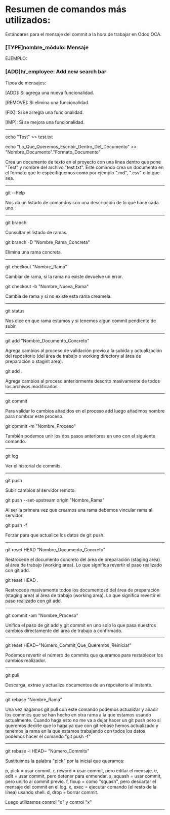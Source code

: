 # Resumen de comandos más utilizados:

Estándares para el mensaje del commit a la hora de trabajar en Odoo OCA.

### [TYPE]nombre_módulo: Mensaje

EJEMPLO: 

### [ADD]hr_employee: Add new search bar

Tipos de mensajes:

[ADD]: Si agrega una nueva funcionalidad.

[REMOVE]: Si elimina una funcionalidad.

[FIX]: Si se arregla una funcionalidad.

[IMP]: Si se mejora una funcionalidad.

------------------------------------------------------------------------------------------------------------------

echo "Test" >> test.txt

echo "Lo_Que_Queremos_Escribir_Dentro_Del_Documento" >> "Nombre_Documento"."Formato_Documento"

Crea un documento de texto en el proyecto con una linea dentro que pone "Test" y nombre del archivo "test.txt". Este comando crea un documento en el formato que le especifiquemos como por ejemplo ".md", ".csv" o lo que sea.

------------------------------------------------------------------------------------------------------------------

git --help

Nos da un listado de comandos con una descripción de lo que hace cada uno.

------------------------------------------------------------------------------------------------------------------

git branch

Consultar el listado de ramas.

git branch -D "Nombre_Rama_Concreta"

Elimina una rama concreta.

------------------------------------------------------------------------------------------------------------------

git checkout "Nombre_Rama"

Cambiar de rama, si la rama no existe devuelve un error.

git checkout -b "Nombre_Nueva_Rama"

Cambia de rama y si no existe esta rama creamela.

------------------------------------------------------------------------------------------------------------------

git status

Nos dice en que rama estamos y si tenemos algún commit pendiente de subir.

------------------------------------------------------------------------------------------------------------------

git add "Nombre_Documento_Concreto"

Agrega cambios al proceso de validación previo a la subida y actualización del repositorio (del área de trabajo o working directory al área de preparación o stagint area).

git add .

Agrega cambios al proceso anteriormente descrito masivamente de todos los archivos modificados.

------------------------------------------------------------------------------------------------------------------

git commit

Para validar lo cambios añadidos en el proceso add luego añadimos nombre para nombrar este proceso.

git commit -m "Nombre_Proceso"

También podemos unir los dos pasos anteriores en uno con el siguiente comando.

------------------------------------------------------------------------------------------------------------------

git log

Ver el historial de commits.

------------------------------------------------------------------------------------------------------------------

git push

Subir cambios al servidor remoto.

git push --set-upstream origin "Nombre_Rama"

Al ser la primera vez que creamos una rama debemos  vincular rama al servidor.

git push -f

Forzar para que actualice los datos de git push.

------------------------------------------------------------------------------------------------------------------

git reset HEAD "Nombre_Documento_Concreto"

Restrocede el documento concreto del área de preparación (staging area) al área de trabajo (working area). Lo que significa revertir el paso realizado con git add.

git reset HEAD .

Restrocede masivamente todos los documentosd del área de preparación (staging area) al área de trabajo (working area). Lo que significa revertir el paso realizado con git add.

------------------------------------------------------------------------------------------------------------------

git commit -am "Nombre_Proceso"

Unifica el paso de git add y git commit en uno solo lo que pasa nuestros cambios directamente del área de trabajo a confirmado.

------------------------------------------------------------------------------------------------------------------

git reset HEAD~"Número_Commit_Que_Queremos_Reiniciar"

Podemos revertir el número de commits que queramos para restablecer los cambios realizador.

------------------------------------------------------------------------------------------------------------------

git pull

Descarga, extrae y actualiza documentos de un repositorio al instante.

------------------------------------------------------------------------------------------------------------------

git rebase "Nombre_Rama"

Una vez hagamos git pull con este comando podemos actualizar y añadir los commics que se han hecho en otra rama a la que estamos usando actualmente. Cuando haga esto no me va a dejar hacer un git push pero si queremos decirle que lo haga ya que con git rebase hemos actualizado y tenemos la rama en la que estamos trabajando con todos los datos podemos hacer el comando "git push -f"

------------------------------------------------------------------------------------------------------------------

git rebase -i HEAD~ "Número_Commits"

Sustituimos la palabra "pick" por la inicial que queramos:

p, pick = usar commit.
r, reword = usar commit, pero editar el mensaje.
e, edit = usar commit, pero detener para enmendar.
s, squash = usar commit, pero unirlo al commit previo.
f, fixup = como "squash", pero descartar el mensaje del commit en el log.
x, exec = ejecutar comando (el resto de la línea) usando shell.
d, drop = borrar commit.

Luego utilizamos control "o" y control "x"

------------------------------------------------------------------------------------------------------------------
